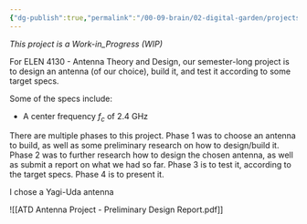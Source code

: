 ```yaml
---
{"dg-publish":true,"permalink":"/00-09-brain/02-digital-garden/projects/antenna-design-project/","noteIcon":""}
---
```


*This project is a Work-in_Progress (WIP)*

For ELEN 4130 - Antenna Theory and Design, our semester-long project is to design an antenna (of our choice), build it, and test it according to some target specs.

Some of the specs include:
- A center frequency $f_c$ of 2.4 GHz

There are multiple phases to this project. Phase 1 was to choose an antenna to build, as well as some preliminary research on how to design/build it. Phase 2 was to further research how to design the chosen antenna, as well as submit a report on what we had so far. Phase 3 is to test it, according to the target specs. Phase 4 is to present it. 

I chose a Yagi-Uda antenna

![[ATD Antenna Project - Preliminary Design Report.pdf]]